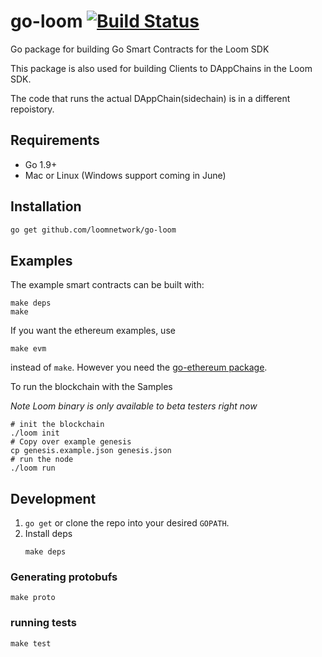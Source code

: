# go-loom [![Build Status](https://travis-ci.org/loomnetwork/go-loom.svg?branch=master)](https://travis-ci.org/loomnetwork/go-loom)

Go package for building Go Smart Contracts  for the Loom SDK

This package is also used for building Clients to DAppChains in the Loom SDK.

The code that runs the actual DAppChain(sidechain) is in a different repoistory.

## Requirements

- Go 1.9+
- Mac or Linux (Windows support coming in June)

## Installation

```bash
go get github.com/loomnetwork/go-loom
```

## Examples

The example smart contracts can be built with:
```shell
make deps
make
```
If you want the ethereum examples, use
```shell
make evm
```
instead of `make`. However you need the
[go-ethereum package](https://github.com/ethereum/go-ethereum).


To run the blockchain with the Samples

*Note Loom binary is only available to beta testers right now*

```shell
# init the blockchain
./loom init
# Copy over example genesis
cp genesis.example.json genesis.json
# run the node
./loom run
```

## Development

1. `go get` or clone the repo into your desired `GOPATH`.
2. Install deps
   ```shell
   make deps
   ```

### Generating protobufs
```shell
make proto
```

### running tests
```shell
make test
```
